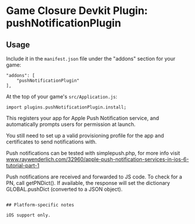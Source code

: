 # Game Closure Devkit Plugin: pushNotificationPlugin

## Usage

Include it in the `manifest.json` file under the "addons" section for your game:

~~~
"addons": [
	"pushNotificationPlugin"
],
~~~

At the top of your game's `src/Application.js`:

~~~
import plugins.pushNotificationPlugin.install;
~~~

This registers your app for Apple Push Notification service, and automatically prompts users for permission at launch.

You still need to set up a valid provisioning profile for the app and certificates to send notifications with.

Push notifications can be tested with simplepush.php, for more info visit www.raywenderlich.com/32960/apple-push-notification-services-in-ios-6-tutorial-part-1

Push notifications are received and forwarded to JS code. To check for a PN, call getPNDict(). If available, the response will set the dictionary GLOBAL.pushDict (converted to a JSON object).

~~~

## Platform-specific notes

iOS support only.
